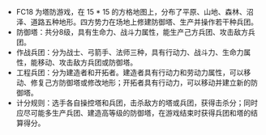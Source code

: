 - FC18 为塔防游戏，在 15 * 15 的方格地图上，分布了平原、山地、森林、沼泽、道路五种地形。四方势力在场地上修建防御塔、生产并操作若干种兵团。
- 防御塔：共分8级，具有生命力、战斗力属性，能生产己方兵团、攻击敌方兵团。
- 作战兵团：分为战士、弓箭手、法师三种，具有行动力、战斗力、生命力属性，能移动、攻击敌方兵团或防御塔。
- 工程兵团：分为建造者和开拓者。建造者具有行动力和劳动力属性，可以移动、修复己方防御塔或修改地形；开拓者具有行动力，可以移动并建立新的防御塔。
- 计分规则：选手各自操控塔和兵团，击杀敌方的塔或兵团，获得击杀分；同时应尽可能多生产兵团、建造高等级的防御塔，在游戏结束时获得兵团和塔的结算得分。

